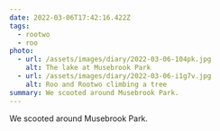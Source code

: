 ```yaml
---
date: 2022-03-06T17:42:16.422Z
tags:
  - rootwo
  - roo
photo:
  - url: /assets/images/diary/2022-03-06-104pk.jpg
    alt: The lake at Musebrook Park
  - url: /assets/images/diary/2022-03-06-i1g7v.jpg
    alt: Roo and Rootwo climbing a tree
summary: We scooted around Musebrook Park.
---
```

We scooted around Musebrook Park. 
